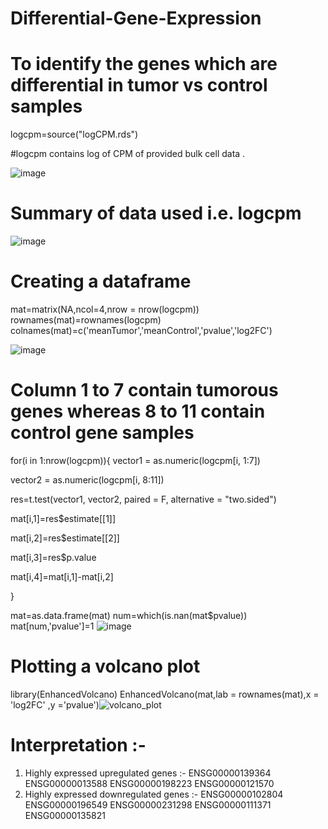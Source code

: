 # Differential-Gene-Expression

# To identify the genes which are differential in tumor vs control samples

logcpm=source("logCPM.rds")

#logcpm contains log of CPM of provided bulk cell data .

![image](https://user-images.githubusercontent.com/110582335/198826384-45ef4420-c025-41b5-8e61-4246804b8de7.png)

# Summary of data used i.e. logcpm 
![image](https://user-images.githubusercontent.com/110582335/198827084-553700f5-ecc4-491d-8716-9b3d9c052f29.png)

# Creating a dataframe
mat=matrix(NA,ncol=4,nrow = nrow(logcpm))
rownames(mat)=rownames(logcpm)
colnames(mat)=c('meanTumor','meanControl','pvalue','log2FC')

![image](https://user-images.githubusercontent.com/110582335/198827130-d3eba90d-1943-452d-bdd8-2be0177db3c1.png)

# Column 1 to 7 contain tumorous genes whereas 8 to 11 contain control gene samples
for(i in 1:nrow(logcpm)){
  vector1 = as.numeric(logcpm[i, 1:7])
  
  vector2 = as.numeric(logcpm[i, 8:11])
  
  res=t.test(vector1, vector2, paired = F, alternative = "two.sided")
  
  mat[i,1]=res$estimate[[1]]
  
  mat[i,2]=res$estimate[[2]]
  
  mat[i,3]=res$p.value
  
  mat[i,4]=mat[i,1]-mat[i,2]
  
}

mat=as.data.frame(mat)
num=which(is.nan(mat$pvalue))
mat[num,'pvalue']=1
![image](https://user-images.githubusercontent.com/110582335/198826249-3ac30081-2b46-4f7d-ae8f-73d14b617b5b.png)

# Plotting a volcano plot 
library(EnhancedVolcano)
EnhancedVolcano(mat,lab = rownames(mat),x = 'log2FC' ,y ='pvalue')![volcano_plot](https://user-images.githubusercontent.com/110582335/197959094-6d2c9411-f515-419d-a0a0-7308a520442d.jpg)

# Interpretation :- 
1) Highly expressed upregulated genes :-
  ENSG00000139364
  ENSG00000013588
  ENSG00000198223
  ENSG00000121570
2) Highly expressed downregulated genes :-
  ENSG00000102804
  ENSG00000196549
  ENSG00000231298
  ENSG00000111371
  ENSG00000135821
